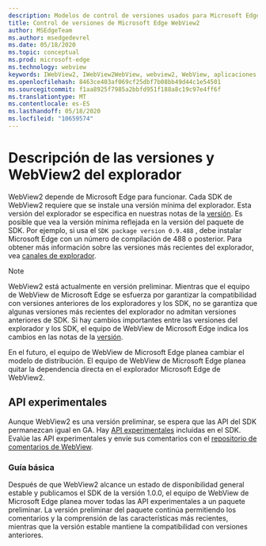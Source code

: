 ```yaml
---
description: Modelos de control de versiones usados para Microsoft Edge WebView2
title: Control de versiones de Microsoft Edge WebView2
author: MSEdgeTeam
ms.author: msedgedevrel
ms.date: 05/18/2020
ms.topic: conceptual
ms.prod: microsoft-edge
ms.technology: webview
keywords: IWebView2, IWebView2WebView, webview2, WebView, aplicaciones WPF, WPF, Edge, ICoreWebView2, ICoreWebView2Host, control de explorador, HTML Edge
ms.openlocfilehash: 8463ce403af069cf25dbf7b08bb49d44c1e54501
ms.sourcegitcommit: f1aa8925f7985a2bbfd951f188a8c19c97e4ff6f
ms.translationtype: MT
ms.contentlocale: es-ES
ms.lasthandoff: 05/18/2020
ms.locfileid: "10659574"
---
```

# Descripción de las versiones y WebView2 del explorador  

WebView2 depende de Microsoft Edge para funcionar.  Cada SDK de WebView2 requiere que se instale una versión mínima del explorador.  Esta versión del explorador se especifica en nuestras notas de la [versión][Webview2Releasenotes].  Es posible que vea la versión mínima reflejada en la versión del paquete de SDK.  Por ejemplo, si usa el `SDK package version 0.9.488` , debe instalar Microsoft Edge con un número de compilación de 488 o posterior.  Para obtener más información sobre las versiones más recientes del explorador, vea [canales de explorador][DeployedgeChannels].  

> [!NOTE]
> WebView2 está actualmente en versión preliminar.  Mientras que el equipo de WebView de Microsoft Edge se esfuerza por garantizar la compatibilidad con versiones anteriores de los exploradores y los SDK, no se garantiza que algunas versiones más recientes del explorador no admitan versiones anteriores de SDK.  Si hay cambios importantes entre las versiones del explorador y los SDK, el equipo de WebView de Microsoft Edge indica los cambios en las notas de la [versión][Webview2Releasenotes].  

En el futuro, el equipo de WebView de Microsoft Edge planea cambiar el modelo de distribución.  El equipo de WebView de Microsoft Edge planea quitar la dependencia directa en el explorador Microsoft Edge de WebView2.  <!--To learn more, see [WebView2 Runtime][Webview2IndexEdgeRuntime] in the [Distribution][Webview2Distibution] section.  -->  

<!--todo: dd link to distribution.md after publication  -->  

## API experimentales  

Aunque WebView2 es una versión preliminar, se espera que las API del SDK permanezcan igual en GA.  Hay [API experimentales][Webview2ReferenceWin3209488Experimental] incluidas en el SDK.  Evalúe las API experimentales y envíe sus comentarios con el [repositorio de comentarios de WebView][GithubMicrosoftedgeWebviewfeedback].  

### Guía básica  

Después de que WebView2 alcance un estado de disponibilidad general estable y publicamos el SDK de la versión 1.0.0, el equipo de WebView de Microsoft Edge planea mover todas las API experimentales a un paquete preliminar.  La versión preliminar del paquete continúa permitiendo los comentarios y la comprensión de las características más recientes, mientras que la versión estable mantiene la compatibilidad con versiones anteriores.  

<!--links -->

[Webview2Distibution]: ./distribution.md "no existe | Microsoft docs"  
[Webview2IndexEdgeRuntime]: ../index.md#microsoft-edge-webview2-runtime "Microsoft Edge WebView2 Runtime-Microsoft Edge WebView2 (Developer Preview) | Microsoft docs"  
[Webview2ReferenceWin3209488Experimental]: ../reference/win32/0-9-488-reference-webview2.md#experimental "Experimental-referencia (WebView2) | Microsoft docs"  
[Webview2Releasenotes]: ../releasenotes.md "Notas de la versión para el SDK de WebView2 | Microsoft docs"  

[DeployedgeChannels]: /deployedge/microsoft-edge-channels "Información general de los canales de Microsoft Edge | Microsoft docs"  

[GithubMicrosoftedgeWebviewfeedback]: https://github.com/MicrosoftEdge/WebViewFeedback "Comentarios de WebView: MicrosoftEdge/WebViewFeedback | GitHub"  
